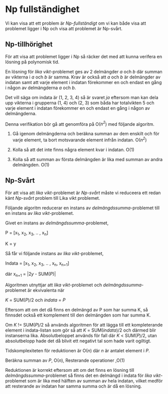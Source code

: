 # Np fullständighet

Vi kan visa att ett problem är *Np-fullständigt* om vi kan både visa att problemet ligger i Np och visa att problemet är Np-svårt. 

## Np-tillhörighet

För att visa att problemet ligger i Np så räcker det med att kunna verifera en lösning på polynomisk tid.

En lösning för *lika vikt*-problemet ges av 2 delmängder *a* och *b* där summan av vikterna i *a* och *b* är samma. 
Krav är också att *a* och *b* är delmängder av indatan samt att varje element i indatan förekommer en och endast en gång i någon av delmängderna *a* och *b*.

Det vill säga om indata är (1, 2, 3, 4) så är svaret *ja* eftersom man kan dela upp vikterna i grupperna (1, 4) och (2, 3) som båda har totalvikten 5 och varje element i indatan förekommer en och endast en gång i någon av delmängderna.

Denna verifikation bör gå att genomföra på O(*n<sup>2</sup>*) med följande algoritm.

1. Gå igenom delmängderna och beräkna summan av dem enskilt och för varje element, ta bort motsvarande element infrån indatan. O(*n<sup>2</sup>*)

2. Kolla så att det inte finns några element kvar i indatan. O(1)

3. Kolla så att summan av första delmängden är lika med summan av andra delmängden. O(1)

## Np-Svårt

För att visa att *lika vikt*-problemet är *Np-svårt* måste vi reduceera ett redan känt *Np-svårt* problem till Lika vikt problemet.

Följande algoritm reducerar en instans av *delmängdssumma*-problemet till en instans av *lika vikt*-problemet.

Givet en instans av *delmängdssumma*-problemet,

P = [x<sub>1</sub>, x<sub>2</sub>, x<sub>3</sub>, .. , x<sub>n</sub>]

K = y

Så får vi följande instans av *lika vikt*-problemet,

Indata = [x<sub>1</sub>, x<sub>2</sub>, x<sub>3</sub>, .. , x<sub>n</sub>, x<sub>n+1</sub>]

där x<sub>n+1</sub> = |2*y* - SUM(*P*)|

Algoritmen utnyttjar att *lika vikt*-problemet och *delmängdssumma*-problemet är ekvivalenta när 

*K* = SUM(*P*)/2 och *indata* = *P*

Eftersom att om det då finns en delmängd av P som har summa K, så finnsdet också ett komplement till den delmängden som har summa K.

Om *K* != SUM(*P*)/2 så används algoritmen för att lägga till ett kompleterande element i indata-listan som gör så att *K* = SUM(*indata*)/2 och därmed blir instanserna lika.
Absolutbeloppet används för fall där *K* < SUM(*P*)/2, utan absolutbelopp hade det då blivit ett negativt tal som hade varit ogiltigt.

Tidskomplexiteten för reduktionen är O(*n*) där *n* är antalet element i *P*.

Beräkna summan av *P*, O(*n*), Resterande operationer ,O(1)

Reduktionen är korrekt eftersom att om det finns en lösning till *delmängdssumma*-problemet så finns det en delmängd i indata för *lika vikt*-problemet som är lika med hälften av summan av hela indatan, vilket medför att resterande av indatan har samma summa och är då en lösning.